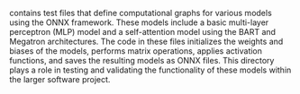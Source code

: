 contains test files that define computational graphs for various models using the ONNX framework. These models include a basic multi-layer perceptron (MLP) model and a self-attention model using the BART and Megatron architectures. The code in these files initializes the weights and biases of the models, performs matrix operations, applies activation functions, and saves the resulting models as ONNX files. This directory plays a role in testing and validating the functionality of these models within the larger software project.